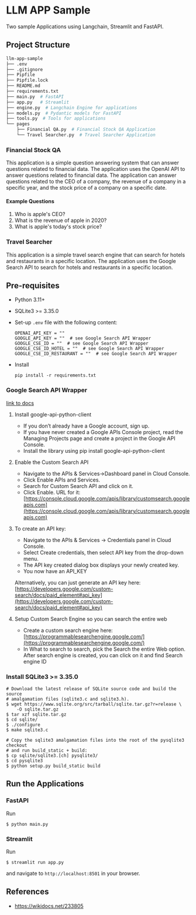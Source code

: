 # LLM APP Sample

Two sample Applications using Langchain, Streamlit and FastAPI.

## Project Structure

```bash
llm-app-sample
├── .env
├── .gitignore
├── Pipfile
├── Pipfile.lock
├── README.md
├── requirements.txt
├── main.py  # FastAPI 
├── app.py   # Streamlit
├── engine.py  # Langchain Engine for applications
├── models.py  # Pydantic models for FastAPI
├── tools.py  # Tools for applications
└── pages
    ├── Financial QA.py  # Financial Stock QA Application
    └── Travel Searcher.py  # Travel Searcher Application
```

### Financial Stock QA

This application is a simple question answering system that can answer questions related to financial data. The application uses the OpenAI API to answer questions related to financial data. The application can answer questions related to the CEO of a company, the revenue of a company in a specific year, and the stock price of a company on a specific date.

#### Example Questions
1. Who is apple's CEO?
2. What is the revenue of apple in 2020?
3. What is apple's today's stock price?

### Travel Searcher

This application is a simple travel search engine that can search for hotels and restaurants in a specific location. The application uses the Google Search API to search for hotels and restaurants in a specific location. 

## Pre-requisites

* Python 3.11+
* SQLite3 >= 3.35.0
* Set-up `.env` file with the following content:

    ```shell
    OPENAI_API_KEY = ""
    GOOGLE_API_KEY = ""  # see Google Search API Wrapper
    GOOGLE_CSE_ID = ""  # see Google Search API Wrapper
    GOOGLE_CSE_ID_HOTEL = ""  # see Google Search API Wrapper
    GOOGLE_CSE_ID_RESTAURANT = ""  # see Google Search API Wrapper
    ```
* Install

    ```shell
    pip install -r requirements.txt
    ```

### Google Search API Wrapper
    
[link to docs](https://api.python.langchain.com/en/latest/utilities/langchain_community.utilities.google_search.GoogleSearchAPIWrapper.html)

1. Install google-api-python-client 
    - If you don’t already have a Google account, sign up. 
    - If you have never created a Google APIs Console project, read the Managing Projects page and create a project in the Google API Console. 
    - Install the library using pip install google-api-python-client

2. Enable the Custom Search API 
    - Navigate to the APIs & Services→Dashboard panel in Cloud Console. 
    - Click Enable APIs and Services. 
    - Search for Custom Search API and click on it. 
    - Click Enable. 
    URL for it: [https://console.cloud.google.com/apis/library/customsearch.googleapis.com](https://console.cloud.google.com/apis/library/customsearch.googleapis.com)

3. To create an API key: 
    - Navigate to the APIs & Services → Credentials panel in Cloud Console. 
    - Select Create credentials, then select API key from the drop-down menu. 
    - The API key created dialog box displays your newly created key. 
    - You now have an API_KEY

    Alternatively, you can just generate an API key here: [https://developers.google.com/custom-search/docs/paid_element#api_key](https://developers.google.com/custom-search/docs/paid_element#api_key)

4. Setup Custom Search Engine so you can search the entire web 
    - Create a custom search engine here: [https://programmablesearchengine.google.com/](https://programmablesearchengine.google.com/) 
    - In What to search to search, pick the Search the entire Web option. After search engine is created, you can click on it and find Search engine ID


### Install SQLite3 >= 3.35.0

```shell
# Download the latest release of SQLite source code and build the source
# amalgamation files (sqlite3.c and sqlite3.h).
$ wget https://www.sqlite.org/src/tarball/sqlite.tar.gz?r=release \
    -O sqlite.tar.gz
$ tar xzf sqlite.tar.gz
$ cd sqlite/
$ ./configure
$ make sqlite3.c

# Copy the sqlite3 amalgamation files into the root of the pysqlite3 checkout
# and run build_static + build:
$ cp sqlite/sqlite3.[ch] pysqlite3/
$ cd pysqlite3
$ python setup.py build_static build
```

## Run the Applications

### FastAPI

Run 

```shell
$ python main.py
```

### Streamlit

Run 

```shell
$ streamlit run app.py
```

and navigate to `http://localhost:8501` in your browser.

## References

* https://wikidocs.net/233805